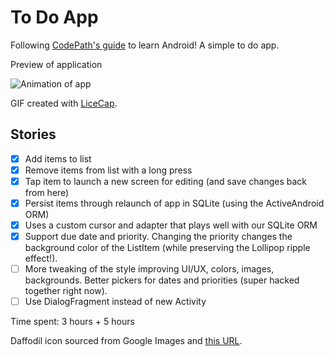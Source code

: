 # To Do App

Following [CodePath's guide](http://courses.codepath.com/snippets/intro_to_android/prework) to learn Android! A simple to do app.

Preview of application

![Animation of app](https://www.dropbox.com/s/zbot1kmg7cz081n/ToDoAppExtensions.gif?dl=1)

GIF created with [LiceCap](http://www.cockos.com/licecap/).

## Stories

* [x] Add items to list
* [x] Remove items from list with a long press
* [x] Tap item to launch a new screen for editing (and save changes back from here)
* [x] Persist items through relaunch of app in SQLite (using the ActiveAndroid ORM)
* [x] Uses a custom cursor and adapter that plays well with our SQLite ORM
* [x] Support due date and priority. Changing the priority changes the background color of the ListItem (while preserving the Lollipop ripple effect!).
* [ ] More tweaking of the style improving UI/UX, colors, images, backgrounds. Better pickers for dates and priorities (super hacked together right now).
* [ ] Use DialogFragment instead of new Activity

Time spent: 3 hours + 5 hours

Daffodil icon sourced from Google Images and [this URL](http://fireworksimages.net/tag/derwent-drawing-pencils.html).
